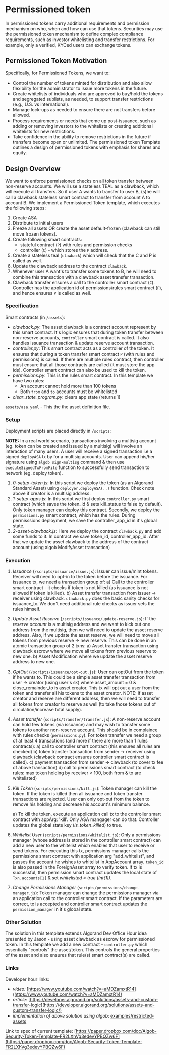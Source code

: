 # Permissioned token

In permissioned tokens carry additional requirements and permission mechanism on who, when and how can use that tokens. Securities may use the permissioned token mechanism to define complex compliance requirements, such as investor whitelisting and transfer restrictions. For example, only a verified, KYCed users can exchange tokens.

## Permissioned Token Motivation
Specifically, for Permissioned Tokens, we want to:
- Control the number of tokens minted for distribution and also allow flexibility for the administrator to issue more tokens in the future.
- Create whitelists of individuals who are approved to buy/hold the tokens and segregated sublists, as needed, to support transfer restrictions (e.g., U.S. vs international).
- Manage lock-ups as needed to ensure there are not transfers before allowed.
- Process requirements or needs that come up post-issuance, such as adding or removing investors to the whitelists or creating additional whitelists for new restrictions.
- Take confidence in the ability to remove restrictions in the future if transfers become open or unlimited.
The permissioned token Template outlines a design of permissioned tokens with emphasis for shares and equity.

## Design Overview

We want to enforce permissioned checks on all token transfer between non-reserve accounts. We will use a stateless TEAL as a clawback, which will execute all transfers. So if user A wants to transfer to user B, (s)he will call a clawback stateless smart contract to transfer from account A to account B.
We implement a Permissioned Token template, which executes the following steps:

1. Create ASA
2. Distribute to initial users
3. Freeze all assets OR create the asset default-frozen (clawback can still move frozen tokens).
4. Create following smart contracts:
    +  stateful contract (`P`) with rules and permission checks
    + controller (`C`) - which stores the `P` address.
5. Create a stateless teal (`clawback`) which will check that the C and P is called as well.
6. Update the clawback address to the contract `clawback`.
7. Whenever user A want's to transfer some tokens to B, he will need to combine this transaction with a clawback asset transfer transaction.
8. Clawback transfer ensures a call to the controller smart contract (`C`). Controller has the application id of permissions/rules smart contract (`P`), and hence ensures `P` is called as well.

### Specification

Smart contracts (in `/assets`):
- *clawback.py*: The asset clawback is a contract account represent by this smart contract. It's logic ensures that during token transfer between non-reserve accounts, `controller` smart contract is called. It also handles issuance transaction & update reserve account transaction.
- *controller.py*: This smart contract acts as a controller of the token. It ensures that during a token transfer smart contract `P` (with rules and permissions) is called. If there are multiple rules contract, then controller must ensure that all those contracts are called (it must store the app ids). Controller smart contract can also be used to kill the token.
- *permissions.py*: This is the rules smart contract. In this template we have two rules:
  - An account cannot hold more than 100 tokens
  - Both `from` and `to` accounts must be whitelisted
- *clear_state_program.py*: clears app state (returns 1)

`assets/asa.yaml` - This the the asset definition file.

### Setup

Deployment scripts are placed directly in `/scripts`:

**NOTE:** In a real world scenario, transactions involving a multisig account (eg. token can be created and issued by a multisig) will involve an interaction of many users. A user will receive a signed transaction i.e a signed `deployASA` tx by for a multisig accounts. User can append his/her signature using `algob sign-multisg` command & then use `executeSignedTxFromFile` function to successfully send transaction to network (eg. deploy token).

1. *0-setup-token.js*: In this script we deploy the token (as an Algorand Standard Asset) using `deployer.deployASA(..)` function. Check note above if creator is a multisig address.
2. *1-setup-apps.js*: In this script we first deploy `controller.py` smart contract (which saves the token_id & sets kill_status to false by default). Only token manager can deploy this contract. Secondly, we deploy the `permissions.py` smart contract, which has the rules. During permisssions deployment, we save the controller_app_id in it's global state.
3. *2-asset-clawback.js*: Here we deploy the contract `clawback.py` and add some funds to it. In contract we save token_id, controller_app_id. After that we update the asset clawback to the address of the contract account (using algob ModifyAsset transaction)

### Execution

1. *Issuance* (`/scripts/issuance/issue.js`): Issuer can issue/mint tokens. Receiver will need to opt-in to the token before the issuance. For issuance tx, we need a transaction group of:
a) Call to the controller smart contract - it checks if token is not killed (as issuance is not allowed if token is killed).
b) Asset transfer transaction from issuer -> receiver using clawback. `clawback.py` does the basic sanity checks for issuance_tx.
We don't need additional rule checks as issuer sets the rules himself.

2. *Update Asset Reserve* (`/scripts/issuance/update-reserve.js`): If the _reserve account_ is a multisig address and we want to kick out one address from the multisig, then we will need to update the asset reserve address. Also, if we update the asset reserve, we will need to move all tokens from previous reserve -> new reserve. This can be done in an atomic transaction group of 2 txns:
a) Asset transfer transaction using clawback escrow where we move all tokens from previous reserve to new one.
b) Asset Modification where we update the asset reserve address to new one.

3. *OptOut* (`/scripts/issuance/opt-out.js`): User can optOut from the token if he wants to. This could be a simple asset transfer transaction from user -> creator (using user's sk) where asset_amount = 0 & close_remainder_to is asset creator. This tx will opt out a user from the token and transfer all his tokens to the asset creator.
NOTE: If asset creator and reserve are different address, then we will need to transfer all tokens from creator to reserve as well (to take those tokens out of circulation/increase total supply).

4. *Asset transfer* (`scripts/transfer/transfer.js`): A non-reserve account can hold few tokens (via issuance) and may wish to transfer some tokens to another non-reserve account. This should be in complaince with rules checks (`permissions.py`). For token transfer we need a group of at least 4 transactions (and more if there are more than 1 rules contracts):
a) call to controller smart contract (this ensures all rules are checked)
b) token transfer transaction from sender -> receiver using clawback (clawback contract ensures controller smart contract is called).
c) payment transaction from sender -> clawback (to cover tx fee of above transaction)
d) call to permissions smart contract (to check rules: max token holding by receiver < 100, both from & to are whitelisted)

5. *Kill Token* (`scripts/permissions/kill.js`): Token manager can kill the token. If the token is killed then all issuance and token transfer transactions are rejected. User can only opt-out from the token to remove his holding and decrease his account's minimum balance.

    a) To kill the token, execute an application call tx to the controller smart contract with appArg: 'kill'. Only ASA mangager can do that. Controller updates the global state key (*is_token_killed*) to true.

6. *Whitelist User* (`scripts/permissions/whitelist.js`): Only a permissions manager (whose address is stored in the controller smart contract) can add a new user to the whitelist which enables that user to receive or send tokens.
For executing this tx, permissions manager calls the permissions smart contract with application arg "add_whitelist", and passes the account he wishes to whitelist in AppAccount array. `token_id` is also passed in the ForeignAsset array to verify token. If tx is successful, then permission smart contract updates the local state of `Txn.accounts[1]` & set *whitelisted = true (Int(1))*.

7. *Change Permissions Manager* (`scripts/permissions/change-manager.js`): Token manager can change the permissions manager via an application call to the controller smart contract. If the parameters are correct, tx is accepted and controller smart contract updates the `permission_manager` in it's global state.

### Other Solution

The solution in this template extends Algorand Dev Office Hour idea presented by Jason - using asset clawback as escrow for permissioned token.
In this template we add a new contract - `controller.py` which essentially "controls" the asset/token. This controls the general properties of the asset and also ensures that rule(s) smart contract(s) are called.

### Links

Developer hour links:
- *video:* [https://www.youtube.com/watch?v=aMDZamxtR14](https://www.youtube.com/watch?v=aMDZamxtR14)
- *article:* [https://developer.algorand.org/solutions/assets-and-custom-transfer-logic](https://developer.algorand.org/solutions/assets-and-custom-transfer-logic/)
- *implementation of above solution using algob*: [examples/restricted-assets](/examples/restricted-assets)

Link to spec of current template: [https://paper.dropbox.com/doc/Algob-Security-Token-Template-FR2LXhVg3edevYPBQZw6F](https://paper.dropbox.com/doc/Algob-Security-Token-Template-FR2LXhVg3edevYPBQZw6F)
